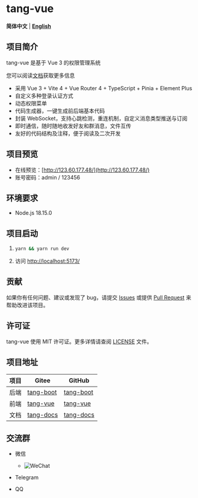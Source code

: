 # tang-vue

**简体中文** | [**English**](./README.en.md)

## 项目简介

tang-vue 是基于 Vue 3 的权限管理系统

您可以阅读[文档](https://tangllty.eu.org/)获取更多信息

* 采用 Vue 3 + Vite 4 + Vue Router 4 + TypeScript + Pinia + Element Plus
* 自定义多种登录认证方式
* 动态权限菜单
* 代码生成器，一键生成前后端基本代码
* 封装 WebSocket，支持心跳检测，重连机制，自定义消息类型推送与订阅
* 即时通信，随时随地收发好友和群消息，文件互传
* 友好的代码结构及注释，便于阅读及二次开发

## 项目预览

* 在线预览：[http://123.60.177.48/](http://123.60.177.48/)
* 账号密码：admin / 123456

## 环境要求

* Node.js 18.15.0

## 项目启动

1. ```bash
   yarn && yarn run dev
   ```
2. 访问 [http://localhost:5173/](http://localhost:5173/)

## 贡献

如果你有任何问题、建议或发现了 bug，请提交 [Issues](https://gitee.com/tangllty/tang-vue/issues/new) 或提供 [Pull Request](https://gitee.com/tangllty/tang-vue/pull/new) 来帮助改进该项目。

## 许可证

tang-vue 使用 MIT 许可证。更多详情请查阅 [LICENSE](https://gitee.com/tangllty/tang-vue/blob/master/LICENSE) 文件。

## 项目地址

| 项目 | Gitee                                          | GitHub                                          |
| ---- | ---------------------------------------------- | ----------------------------------------------- |
| 后端 | [tang-boot](https://gitee.com/tangllty/tang-boot) | [tang-boot](https://github.com/tangllty/tang-boot) |
| 前端 | [tang-vue](https://gitee.com/tangllty/tang-vue)   | [tang-vue](https://github.com/tangllty/tang-vue)   |
| 文档 | [tang-docs](https://gitee.com/tangllty/tang-docs) | [tang-docs](https://github.com/tangllty/tang-docs) |

## 交流群

- 微信

  - ![WeChat](https://gitee.com/tangllty/tang-docs/raw/master/docs/public/wechat.png)
- Telegram
- QQ
